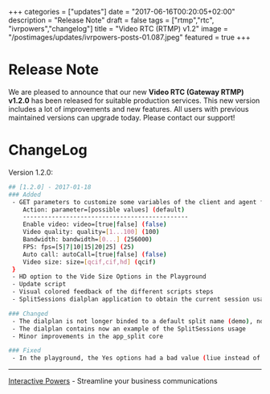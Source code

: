 +++
categories = ["updates"]
date = "2017-06-16T00:20:05+02:00"
description = "Release Note"
draft = false
tags = ["rtmp","rtc", "ivrpowers","changelog"]
title = "Video RTC (RTMP) v1.2"
image = "/postimages/updates/ivrpowers-posts-01.087.jpeg"
featured = true
+++

# Release Note

We are pleased to announce that our new **Video RTC (Gateway RTMP) v1.2.0** has been released for suitable production services. This new version includes a lot of improvements and new features. All users with previous maintained versions can upgrade today. Please contact our support!

# ChangeLog

Version 1.2.0:

```bash
## [1.2.0] - 2017-01-18
### Added
 - GET parameters to customize some variables of the client and agent flashphones {
    Action: parameter=[possible values] (default)
    ----------------------------------------------
    Enable video: video=[true|false] (false)
    Video quality: quality=[1...100] (100)
    Bandwidth: bandwidth=[0...] (256000)
    FPS: fps=[5|7|10|15|20|25] (25)
    Auto call: autoCall=[true|false] (false)
    Video size: size=[qcif,cif,hd] (qcif)
 }
 - HD option to the Vide Size Options in the Playground
 - Update script
 - Visual colored feedback of the different scripts steps
 - SplitSessions dialplan application to obtain the current session usage

### Changed
 - The dialplan is not longer binded to a default split name (demo), now its dynamic
 - The dialplan contains now an example of the SplitSessions usage
 - Minor improvements in the app_split core

### Fixed
 - In the playground, the Yes options had a bad value (liue instead of true)
```

---
[Interactive Powers](http://www.ivrpowers.com/) - Streamline your business communications
